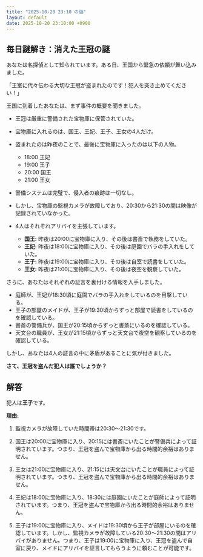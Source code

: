 ```yaml
---
title: "2025-10-20 23:10 の謎"
layout: default
date: 2025-10-20 23:10:00 +0900
---
```

## 毎日謎解き：消えた王冠の謎

あなたは名探偵として知られています。ある日、王国から緊急の依頼が舞い込みました。

「王室に代々伝わる大切な王冠が盗まれたのです！犯人を突き止めてください！」

王国に到着したあなたは、まず事件の概要を聞きました。

*   王冠は厳重に警備された宝物庫に保管されていた。
*   宝物庫に入れるのは、国王、王妃、王子、王女の4人だけ。
*   盗まれたのは昨夜のことで、最後に宝物庫に入ったのは以下の人物。

    *   18:00 王妃
    *   19:00 王子
    *   20:00 国王
    *   21:00 王女

*   警備システムは完璧で、侵入者の痕跡は一切なし。
*   しかし、宝物庫の監視カメラが故障しており、20:30から21:30の間は映像が記録されていなかった。
*   4人はそれぞれアリバイを主張しています。

    *   **国王:** 昨夜は20:00に宝物庫に入り、その後は書斎で執務をしていた。
    *   **王妃:** 昨夜は18:00に宝物庫に入り、その後は庭園でバラの手入れをしていた。
    *   **王子:** 昨夜は19:00に宝物庫に入り、その後は自室で読書をしていた。
    *   **王女:** 昨夜は21:00に宝物庫に入り、その後は夜空を観察していた。

さらに、あなたはそれぞれの証言を裏付ける情報を入手しました。

*   庭師が、王妃が18:30頃に庭園でバラの手入れをしているのを目撃している。
*   王子の部屋のメイドが、王子が19:30頃からずっと部屋で読書をしているのを確認している。
*   書斎の警備兵が、国王が20:15頃からずっと書斎にいるのを確認している。
*   天文台の職員が、王女が21:15頃からずっと天文台で夜空を観察しているのを確認している。

しかし、あなたは4人の証言の中に矛盾があることに気が付きました。

**さて、王冠を盗んだ犯人は誰でしょうか？**

## 解答

犯人は**王子**です。

**理由:**

1.  監視カメラが故障していた時間帯は20:30～21:30です。

2.  国王は20:00に宝物庫に入り、20:15には書斎にいたことが警備兵によって証明されています。つまり、王冠を盗んで宝物庫から出る時間的余裕はありません。

3.  王女は21:00に宝物庫に入り、21:15には天文台にいたことが職員によって証明されています。つまり、王冠を盗んで宝物庫から出る時間的余裕はありません。

4.  王妃は18:00に宝物庫に入り、18:30には庭園にいたことが庭師によって証明されています。つまり、王冠を盗んで宝物庫から出る時間的余裕はありません。

5.  王子は19:00に宝物庫に入り、メイドは19:30頃から王子が部屋にいるのを確認しています。しかし、監視カメラが故障している20:30～21:30の間はアリバイがありません。つまり、王子は19:00に宝物庫に入り、王冠を盗んで自室に戻り、メイドにアリバイを証言してもらうように頼むことが可能です。
